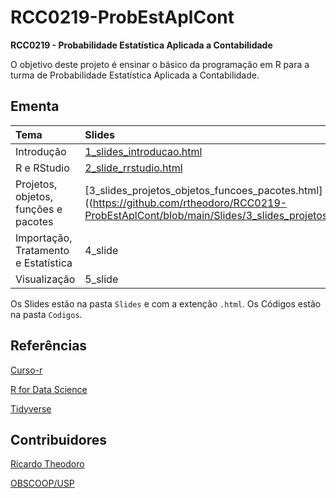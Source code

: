 # RCC0219-ProbEstAplCont
**RCC0219 - Probabilidade Estatística Aplicada a Contabilidade**

O objetivo deste projeto é ensinar o básico da programação em R para a turma de Probabilidade Estatística Aplicada a Contabilidade.

## Ementa

| **Tema**                 | **Slides**  | **Código** |
|:-------------------------|:------------|:-----------|
| Introdução               |  [1_slides_introducao.html](https://github.com/rtheodoro/RCC0219-ProbEstAplCont/blob/main/Slides/2_slides_rrstudio.html)    |  - |
| R e RStudio              |  [2_slide_rrstudio.html](https://github.com/rtheodoro/RCC0219-ProbEstAplCont/blob/main/Slides/2_slides_rrstudio.html)     |  - |
| Projetos, objetos, funções e pacotes |  [3_slides_projetos_objetos_funcoes_pacotes.html]((https://github.com/rtheodoro/RCC0219-ProbEstAplCont/blob/main/Slides/3_slides_projetos_objetos_funcoes_pacotes)     |  3_codigo |
| Importação, Tratamento e Estatística              |  4_slide     |  4_codigo |
| Visualização             |  5_slide     |  5_codigo | 

Os Slides estão na pasta `Slides` e com a extenção `.html`.
Os Códigos estão na pasta `Codigos`.

## Referências

[Curso-r](https://curso-r.com/)

[R for Data Science](https://r4ds.had.co.nz/)

[Tidyverse](https://www.tidyverse.org/learn/)

## Contribuidores

[Ricardo Theodoro](https://rtheodoro.com)

[OBSCOOP/USP](https://linktr.ee/obscoopusp)
